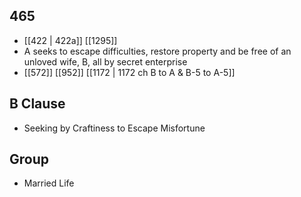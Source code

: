 ## 465
- [[422 | 422a]] [[1295]] 
- A seeks to escape difficulties, restore property and be free of an unloved wife, B, all by secret enterprise
- [[572]] [[952]] [[1172 | 1172 ch B to A &amp; B-5 to A-5]] 

## B Clause
- Seeking by Craftiness to Escape Misfortune

## Group
- Married Life

